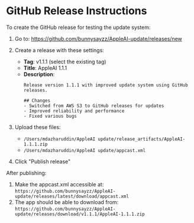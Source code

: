 # GitHub Release Instructions

To create the GitHub release for testing the update system:

1. Go to: https://github.com/bunnysayzz/AppleAI-update/releases/new

2. Create a release with these settings:
   - **Tag**: v1.1.1 (select the existing tag)
   - **Title**: AppleAI 1.1.1
   - **Description**:
     ```
     Release version 1.1.1 with improved update system using GitHub releases.

     ## Changes
     - Switched from AWS S3 to GitHub releases for updates
     - Improved reliability and performance
     - Fixed various bugs
     ```

3. Upload these files:
   - `/Users/mdazharuddin/AppleAI update/release_artifacts/AppleAI-1.1.1.zip`
   - `/Users/mdazharuddin/AppleAI update/appcast.xml`

4. Click "Publish release"

After publishing:
1. Make the appcast.xml accessible at: `https://github.com/bunnysayzz/AppleAI-update/releases/latest/download/appcast.xml`
2. The app should be able to download from: `https://github.com/bunnysayzz/AppleAI-update/releases/download/v1.1.1/AppleAI-1.1.1.zip` 